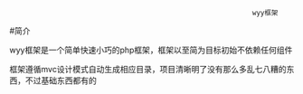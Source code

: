                                                                 
                                                                wyy框架
  
 #简介

wyy框架是一个简单快速小巧的php框架，框架以至简为目标初始不依赖任何组件

框架遵循mvc设计模式自动生成相应目录，项目清晰明了没有那么多乱七八糟的东西，不过基础东西都有的








